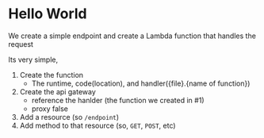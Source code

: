 # Hello World

We create a simple endpoint and create a Lambda function that handles the request

Its very simple,

1. Create the function
   - The runtime, code(location), and handler({file}.{name of function})
2. Create the api gateway
   - reference the hanlder (the function we created in #1)
   - proxy false
3. Add a resource (so `/endpoint`)
4. Add method to that resource (so, `GET`, `POST`, etc)
